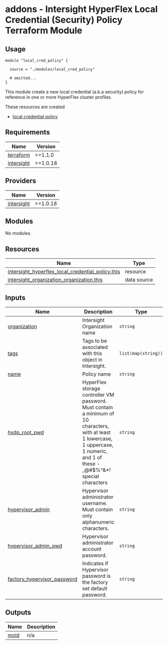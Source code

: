 # addons - Intersight HyperFlex Local Credential (Security) Policy Terraform Module

## Usage

```hcl
module "local_cred_policy" {

  source = "./modules/local_cred_policy"

  # omitted...
}
```

This module create a new local credential (a.k.a security) policy for reference in one or more HyperFlex cluster profiles.

These resources are created
* [local credential policy](https://registry.terraform.io/providers/CiscoDevNet/intersight/latest/docs/resources/hyperflex_local_credential_policy)

<!-- BEGINNING OF PRE-COMMIT-TERRAFORM DOCS HOOK -->
## Requirements

| Name | Version |
|------|---------|
| <a name="requirement_terraform"></a> [terraform](#requirement\_terraform) | >=1.1.0 |
| <a name="requirement_intersight"></a> [intersight](#requirement\_intersight) | >=1.0.18 |

## Providers

| Name | Version |
|------|---------|
| <a name="provider_intersight"></a> [intersight](#provider\_intersight) | >=1.0.18 |

## Modules

No modules.

## Resources

| Name | Type |
|------|------|
| [intersight_hyperflex_local_credential_policy.this](https://registry.terraform.io/providers/CiscoDevNet/intersight/latest/docs/resources/hyperflex_local_credential_policy) | resource |
| [intersight_organization_organization.this](https://registry.terraform.io/providers/CiscoDevNet/intersight/latest/docs/data-sources/organization_organization) | data source |

## Inputs

| Name | Description | Type | Default | Required |
|------|-------------|------|---------|:--------:|
| <a name="input_organization"></a> [organization](#input\_organization) | Intersight Organization name | `string` | `"default"` | no |
| <a name="input_tags"></a> [tags](#input\_tags) | Tags to be associated with this object in Intersight. | `list(map(string))` | `[]` | no |
| <a name="input_name"></a> [name](#input\_name) | Policy name | `string` | `""` | no |
| <a name="input_hxdp_root_pwd"></a> [hxdp\_root\_pwd](#input\_hxdp\_root\_pwd) | HyperFlex storage controller VM password.  Must contain a minimum of 10 characters, with at least 1 lowercase, 1 uppercase, 1 numeric, and 1 of these -_@#$%^&*! special characters | `string` | `""` | no |
| <a name="input_hypervisor_admin"></a> [hypervisor\_admin](#input\_hypervisor\_admin) | Hypervisor administrator username. Must contain only alphanumeric characters. | `string` | `""` | no |
| <a name="input_hypervisor_admin_pwd"></a> [hypervisor\_admin\_pwd](#input\_hypervisor\_admin\_pwd) | Hypervisor administrator account password. | `string` | `""` | no |
| <a name="input_factory_hypervisor_password"></a> [factory\_hypervisor\_password](#input\_factory\_hypervisor\_password) | Indicates if Hypervisor password is the factory set default password. | `string` | `""` | no |

## Outputs

| Name | Description |
|------|-------------|
| <a name="output_moid"></a> [moid](#output\_moid) | n/a |
<!-- END OF PRE-COMMIT-TERRAFORM DOCS HOOK -->
